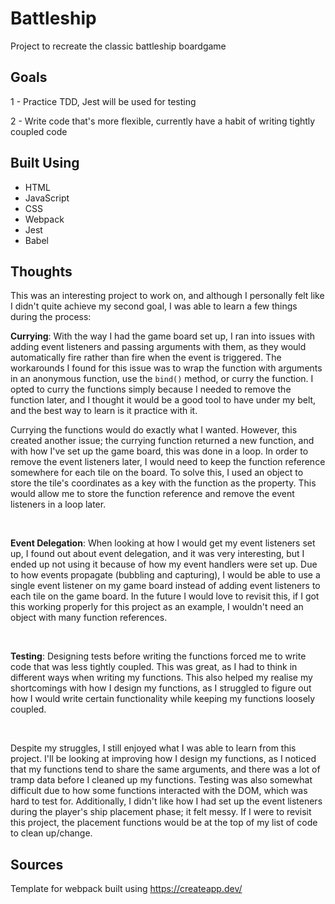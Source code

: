# Battleship

Project to recreate the classic battleship boardgame

## Goals
1 - Practice TDD, Jest will be used for testing

2 - Write code that's more flexible, currently have a habit of writing tightly coupled code

## Built Using
- HTML
- JavaScript
- CSS
- Webpack
- Jest
- Babel

## Thoughts
This was an interesting project to work on, and although I personally felt like I didn't quite achieve my second goal, I was able to learn a few things during the process:

**Currying**: With the way I had the game board set up, I ran into issues with adding event listeners and passing arguments with them, as they would automatically fire rather than fire when the event is triggered. The workarounds I found for this issue was to wrap the function with arguments in an anonymous function, use the  `bind()` method, or curry the function. I opted to curry the functions simply because I needed to remove the function later, and I thought it would be a good tool to have under my belt, and the best way to learn is it practice with it.

Currying the functions would do exactly what I wanted. However, this created another issue; the currying function returned a new function, and with how I've set up the game board, this was done in a loop. In order to remove the event listeners later, I would need to keep the function reference somewhere for each tile on the board. To solve this, I used an object to store the tile's coordinates as a key with the function as the property. This would allow me to store the function reference and remove the event listeners in a loop later.

<br>

**Event Delegation**: When looking at how I would get my event listeners set up, I found out about event delegation, and it was very interesting, but I ended up not using it because of how my event handlers were set up. Due to how events propagate (bubbling and capturing), I would be able to use a single event listener on my game board instead of adding event listeners to each tile on the game board. In the future I would love to revisit this, if I got this working properly for this project as an example, I wouldn't need an object with many function references.

<br>

**Testing**: Designing tests before writing the functions forced me to write code that was less tightly coupled. This was great, as I had to think in different ways when writing my functions. This also helped my realise my shortcomings with how I design my functions, as I struggled to figure out how I would write certain functionality while keeping my functions loosely coupled.

<br>

Despite my struggles, I still enjoyed what I was able to learn from this project. I'll be looking at improving how I design my functions, as I noticed that my functions tend to share the same arguments, and there was a lot of tramp data before I cleaned up my functions. Testing was also somewhat difficult due to how some functions interacted with the DOM, which was hard to test for. Additionally, I didn't like how I had set up the event listeners during the player's ship placement phase; it felt messy. If I were to revisit this project, the placement functions would be at the top of my list of code to clean up/change.


## Sources
Template for webpack built using https://createapp.dev/